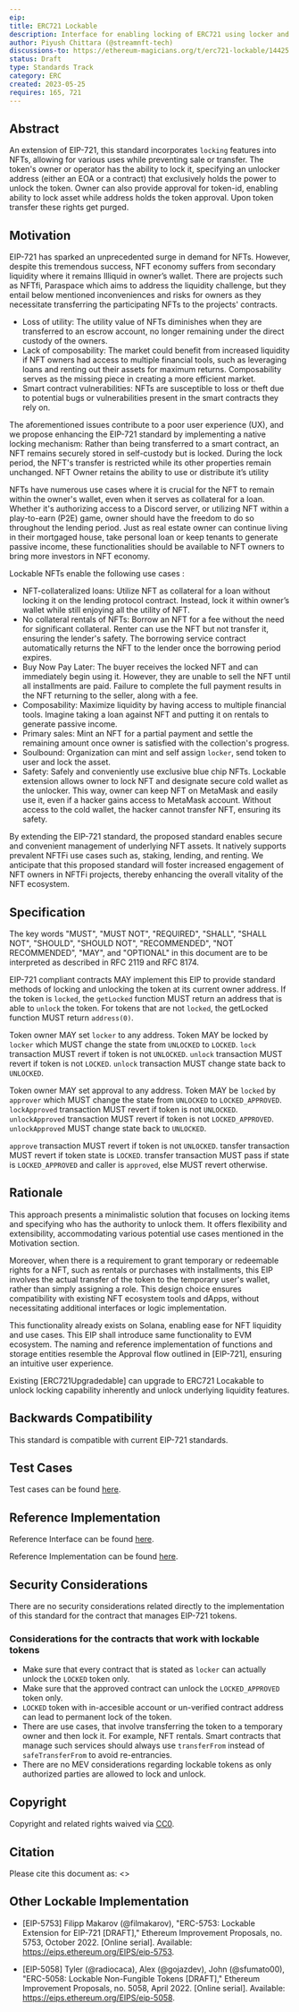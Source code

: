 ```yaml
---
eip: 
title: ERC721 Lockable
description: Interface for enabling locking of ERC721 using locker and approver
author: Piyush Chittara (@streamnft-tech)
discussions-to: https://ethereum-magicians.org/t/erc721-lockable/14425
status: Draft
type: Standards Track
category: ERC
created: 2023-05-25
requires: 165, 721
---
```


## Abstract
An extension of EIP-721, this standard incorporates `locking` features into NFTs, allowing for various uses while preventing sale or transfer. The token's owner or operator has the ability to lock it, specifying an unlocker address (either an EOA or a contract) that exclusively holds the power to unlock the token. Owner can also provide approval for token-id, enabling ability to lock asset while address holds the token approval. Upon token transfer these rights get purged.


## Motivation
EIP-721 has sparked an unprecedented surge in demand for NFTs. However, despite this tremendous success, NFT economy suffers from secondary liquidity where it remains Illiquid in owner’s wallet. There are projects such as NFTfi, Paraspace which aims to address the liquidity challenge, but they entail below mentioned inconveniences and risks for owners as they necessitate transferring the participating NFTs to the projects' contracts. 


* Loss of utility: The utility value of NFTs diminishes when they are transferred to an escrow account, no longer remaining under the direct custody of the owners.
* Lack of composability: The market could benefit from increased liquidity if NFT owners had access to multiple financial tools, such as leveraging loans and renting out their assets for maximum returns. Composability serves as the missing piece in creating a more efficient market.
* Smart contract vulnerabilities: NFTs are susceptible to loss or theft due to potential bugs or vulnerabilities present in the smart contracts they rely on.


The aforementioned issues contribute to a poor user experience (UX), and we propose enhancing the EIP-721 standard by implementing a native locking mechanism: 
Rather than being transferred to a smart contract, an NFT remains securely stored in self-custody but is locked. 
During the lock period, the NFT's transfer is restricted while its other properties remain unchanged. 
NFT Owner retains the ability to use or distribute it’s utility


NFTs have numerous use cases where it is crucial for the NFT to remain within the owner's wallet, even when it serves as collateral for a loan. Whether it's authorizing access to a Discord server, or utilizing NFT within a play-to-earn (P2E) game, owner should have the freedom to do so throughout the lending period. Just as real estate owner can continue living in their mortgaged house, take personal loan or keep tenants to generate passive income, these functionalities should be available to NFT owners to bring more investors in NFT economy.


Lockable NFTs enable the following use cases :
* NFT-collateralized loans: Utilize NFT as collateral for a loan without locking it on the lending protocol contract. Instead, lock it within owner’s wallet while still enjoying all the utility of NFT.
* No collateral rentals of NFTs: Borrow an NFT for a fee without the need for significant collateral. Renter can use the NFT but not transfer it, ensuring the lender's safety. The borrowing service contract automatically returns the NFT to the lender once the borrowing period expires.
* Buy Now Pay Later: The buyer receives the locked NFT and can immediately begin using it. However, they are unable to sell the NFT until all installments are paid. Failure to complete the full payment results in the NFT returning to the seller, along with a fee.
* Composability: Maximize liquidity by having access to multiple financial tools. Imagine taking a loan against NFT and putting it on rentals to generate passive income.
* Primary sales: Mint an NFT for a partial payment and settle the remaining amount once owner is satisfied with the collection's progress.
* Soulbound: Organization can mint and self assign `locker`, send token to user and lock the asset.
* Safety: Safely and conveniently use exclusive blue chip NFTs. Lockable extension allows owner to lock NFT and designate secure cold wallet as the unlocker. This way, owner can keep NFT on MetaMask and easily use it, even if a hacker gains access to MetaMask account. Without access to the cold wallet, the hacker cannot transfer NFT, ensuring its safety.

By extending the EIP-721 standard, the proposed standard enables secure and convenient management of underlying NFT assets. It natively supports prevalent NFTFi use cases such as, staking, lending, and renting. We anticipate that this proposed standard will foster increased engagement of NFT owners in NFTFi projects, thereby enhancing the overall vitality of the NFT ecosystem.


## Specification

The key words "MUST", "MUST NOT", "REQUIRED", "SHALL", "SHALL NOT", "SHOULD", "SHOULD NOT", "RECOMMENDED", "NOT RECOMMENDED", "MAY", and "OPTIONAL" in this document are to be interpreted as described in RFC 2119 and RFC 8174.

EIP-721 compliant contracts MAY implement this EIP to provide standard methods of locking and unlocking the token at its current owner address. If the token is `locked`, the `getLocked` function MUST return an address that is able to `unlock` the token. For tokens that are not `locked`, the getLocked function MUST return `address(0)`.

Token owner MAY set `locker` to any address. Token MAY be locked by `locker` which MUST change the state from `UNLOCKED` to `LOCKED`. `lock` transaction MUST revert if token is not `UNLOCKED`. `unlock` transaction MUST revert if token is not `LOCKED`. `unlock` transaction MUST change state back to `UNLOCKED`.

Token owner MAY set approval to any address. Token MAY be `locked` by `approver` which MUST change the state from `UNLOCKED` to `LOCKED_APPROVED`. `lockApproved` transaction MUST revert if token is not `UNLOCKED`. `unlockApproved` transaction MUST revert if token is not `LOCKED_APPROVED`. `unlockApproved` MUST change state back to `UNLOCKED`. 

`approve` transaction MUST revert if token is not `UNLOCKED`. tansfer transaction MUST revert if token state is `LOCKED`. transfer transaction MUST pass if state is `LOCKED_APPROVED` and caller is `approved`, else MUST revert otherwise.

## Rationale

This approach presents a minimalistic solution that focuses on locking items and specifying who has the authority to unlock them. It offers flexibility and extensibility, accommodating various potential use cases mentioned in the Motivation section.

Moreover, when there is a requirement to grant temporary or redeemable rights for a NFT, such as rentals or purchases with installments, this EIP involves the actual transfer of the token to the temporary user's wallet, rather than simply assigning a role. This design choice ensures compatibility with existing NFT ecosystem tools and dApps,  without necessitating additional interfaces or logic implementation.

This functionality already exists on Solana, enabling ease for NFT liquidity and use cases. This EIP shall introduce same functionality to EVM ecosystem. The naming and reference implementation of functions and storage entities resemble the Approval flow outlined in [EIP-721], ensuring an intuitive user experience. 

Existing [ERC721Upgradedable] can upgrade to ERC721 Locakable to unlock locking capability inherently and unlock underlying liquidity features.


## Backwards Compatibility

This standard is compatible with current EIP-721 standards.

## Test Cases

Test cases can be found [here](../assets/eip-ERC721Lockable/test/test.js).

## Reference Implementation

Reference Interface can be found [here](../assets/eip-ERC721Lockable/IERC721Lockable.sol).

Reference Implementation can be found [here](../assets/eip-ERC721Lockable/ERC721Lockable.sol).

## Security Considerations

There are no security considerations related directly to the implementation of this standard for the contract that manages EIP-721 tokens.

### Considerations for the contracts that work with lockable tokens
* Make sure that every contract that is stated as `locker` can actually unlock the `LOCKED` token only.
* Make sure that the approved contract can unlock the `LOCKED_APPROVED` token only.
* `LOCKED` token with in-accesible account or un-verified contract address can lead to permanent lock of the token.
* There are use cases, that involve transferring the token to a temporary owner and then lock it. For example, NFT rentals. Smart contracts that manage such services should always use `transferFrom` instead of `safeTransferFrom` to avoid re-entrancies.
* There are no MEV considerations regarding lockable tokens as only authorized parties are allowed to lock and unlock.

## Copyright

Copyright and related rights waived via [CC0](../LICENSE.md).

## Citation
Please cite this document as: <>


## Other Lockable Implementation
* [EIP-5753] Filipp Makarov (@filmakarov), "ERC-5753: Lockable Extension for EIP-721 [DRAFT]," Ethereum Improvement Proposals, no. 5753, October 2022. [Online serial]. Available: https://eips.ethereum.org/EIPS/eip-5753.

* [EIP-5058] Tyler (@radiocaca), Alex (@gojazdev), John (@sfumato00), "ERC-5058: Lockable Non-Fungible Tokens [DRAFT]," Ethereum Improvement Proposals, no. 5058, April 2022. [Online serial]. Available: https://eips.ethereum.org/EIPS/eip-5058.